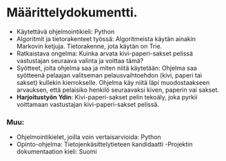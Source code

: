 # Määrittelydokumentti.
- Käytettävä ohjelmointikieli: Python
- Algoritmit ja tietorakenteet työssä: Algoritmeista käytän ainakin Markovin ketjuja. Tietorakenne, jota käytän on Trie.
- Ratkaistava ongelma: Kuinka arvata kivi-paperi-sakset pelissä vastustajan seuraava valinta ja voittaa tämä?
- Syötteet, joita  ohjelma saa ja miten niitä käytetään: Ohjelma saa syötteenä pelaajan valitseman pelausvaihtoehdon (kivi, paperi tai sakset) kullekin kierrokselle. Ohjelma käy niitä läpi muodostaakseen arvauksen, että pelaisiko henkilö seuraavaksi kiven, paperin vai sakset. 
- **Harjoitustyön Ydin**: Kivi-paperi-sakset pelin tekoäly, joka pyrkii voittamaan vastustajan kivi-paperi-sakset pelissä.

### Muu:
- Ohjelmointikielet, joilla voin vertaisarvioida: Python
- Opinto-ohjelma: Tietojenkäsittelytieteen kandidaatti
-Projektin dokumentaation kieli: Suomi
